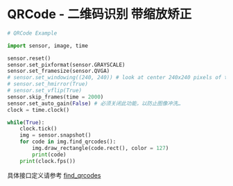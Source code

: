 QRCode - 二维码识别  带缩放矫正
================================

```python
# QRCode Example

import sensor, image, time

sensor.reset()
sensor.set_pixformat(sensor.GRAYSCALE)
sensor.set_framesize(sensor.QVGA)
# sensor.set_windowing((240, 240)) # look at center 240x240 pixels of the VGA resolution.
# sensor.set_hmirror(True)
# sensor.set_vflip(True)
sensor.skip_frames(time = 2000)
sensor.set_auto_gain(False) # 必须关闭此功能，以防止图像冲洗…
clock = time.clock()

while(True):
    clock.tick()
    img = sensor.snapshot()
    for code in img.find_qrcodes():
        img.draw_rectangle(code.rect(), color = 127)
        print(code)
    print(clock.fps())

```

具体接口定义请参考 [find_qrcodes](../../library/canmv/image.md#find_qrcodes)
